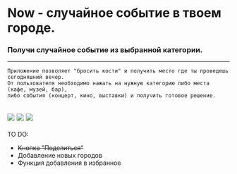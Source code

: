# Now - случайное событие в твоем городе.
### Получи случайное событие из выбранной категории. 
----
```
Приложение позволяет "бросить кости" и получить место где ты проведешь сегодняшний вечер.
От пользователя необходимо нажать на нужную категорию либо места (кафе, музей, бар), 
либо события (концерт, кино, выставки) и получить готовое решение.
```
<img src="https://img-host.ru/TIs7p.png"> <img src="https://img-host.ru/THVvV.png"> <img src="https://img-host.ru/83OZt.png">
----
TO DO:
- ~~Кнопка "Поделиться"~~
- Добавление новых городов
- Функция добавления в избранное




